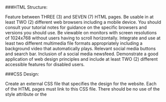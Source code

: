 ###HTML Structure:

Feature between THREE (3) and SEVEN (7) HTML pages.
Be usable in at least TWO (2) different web browsers including a mobile device. You should consult your tutorial notes for guidance on the specific browsers and versions           you should use.
Be viewable on monitors with screen resolutions of 1024x768 without users having to scroll horizontally.
Integrate and use at least two different multimedia file formats appropriately including a background video that automatically plays.
Relevant social media buttons and search bar.
Inclusion of a social media newsfeed.
Demonstrate a good application of web design principles and include at least TWO (2) different accessible features for disabled users.                      
                                                                                                    

###CSS Design:

Create an external CSS file that specifies the design for the website. Each of the HTML pages must link to this CSS file. There should be no use of the style attribute or the <style> element in the website.
The boxes on the home page should include relevant elements such as border radius, box-shadow, hover etc.
Add in a mediarule which creates a responsive navigation menu which can be displayed horizontally on large screens and vertically on small screens.
Include on-page text search to allow users to find content in the page using appropriate jQuery.